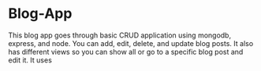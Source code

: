 # Blog-App
This blog app goes through basic CRUD application using mongodb, express, and node. You can add, edit, delete, and update blog posts. It also has different views so you can show all or go to a specific blog post and edit it. It uses 
